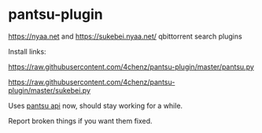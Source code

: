 # pantsu-plugin
https://nyaa.net and https://sukebei.nyaa.net/ qbittorrent search plugins

Install links:

https://raw.githubusercontent.com/4chenz/pantsu-plugin/master/pantsu.py

https://raw.githubusercontent.com/4chenz/pantsu-plugin/master/sukebei.py

Uses [pantsu api](https://nyaa.pantsu.cat/apidoc/) now, should stay working for a while.

Report broken things if you want them fixed.

